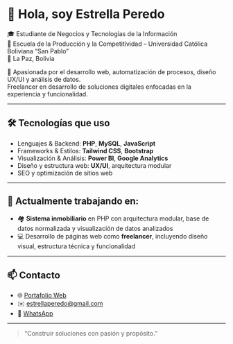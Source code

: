 # 👋 Hola, soy Estrella Peredo

🎓 Estudiante de Negocios y Tecnologías de la Información   
🏫 Escuela de la Producción y la Competitividad – Universidad Católica Boliviana “San Pablo”  
📍 La Paz, Bolivia

💼 Apasionada por el desarrollo web, automatización de procesos, diseño UX/UI y análisis de datos.  
Freelancer en desarrollo de soluciones digitales enfocadas en la experiencia y funcionalidad.

---

## 🛠️ Tecnologías que uso

- Lenguajes & Backend: **PHP**, **MySQL**, **JavaScript**
- Frameworks & Estilos: **Tailwind CSS**, **Bootstrap**
- Visualización & Análisis: **Power BI**, **Google Analytics**
- Diseño y estructura web: **UX/UI**, arquitectura modular
- SEO y optimización de sitios web

---

## 🚀 Actualmente trabajando en:

- 🏘️ **Sistema inmobiliario** en PHP con arquitectura modular, base de datos normalizada y visualización de datos analizados
- 💻 Desarrollo de páginas web como **freelancer**, incluyendo diseño visual, estructura técnica y funcionalidad

---

## 📫 Contacto

- 🌐 [Portafolio Web](https://estrellaperedo.site)
- ✉️ estrellaperedo@gmail.com
- 📱 [WhatsApp](https://api.whatsapp.com/send/?phone=59179650706)

---

> “Construir soluciones con pasión y propósito.”

